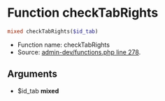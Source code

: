 Function checkTabRights
===========================





```php
mixed checkTabRights($id_tab)
```

* Function name: checkTabRights
* Source: [admin-dev/functions.php line 278](https://github.com/PrestaShop/PrestaShop/blob/1.5.4.1/admin-dev/functions.php#L278).

Arguments
---------

* $id_tab **mixed**

